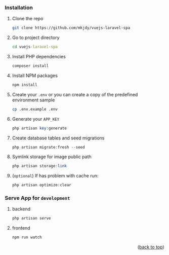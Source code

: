 ### Installation

1. Clone the repo
   ```sh
   git clone https://github.com/mkjdy/vuejs-laravel-spa
   ```
2. Go to project directory
   ```cmd
   cd vuejs-laravel-spa
   ```
3. Install PHP dependencies
   ```sh
   composer install
   ```
4. Install NPM packages
   ```sh
   npm install
   ```
5. Create your `.env` or you can create a copy of the predefined environment sample
   ```sh
   cp .env.example .env
   ```
6. Generate your `APP_KEY`
   ```php
   php artisan key:generate
   ```
7. Create database tables and seed migrations
   ```php
   php artisan migrate:fresh --seed
   ```
8. Symlink storage for image public path
   ```php
   php artisan storage:link
   ```
9. (`optional`) If has problem with cache run:
   ```php
   php artisan optimize:clear
   ```
   
### Serve App for `development`

1. backend
   ```php
   php artisan serve
   ```
2. frontend
   ```sh
   npm run watch
   ```
<p align="right">(<a href="#top">back to top</a>)</p>
